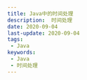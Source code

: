 ```yaml
---
title: Java中的时间处理
description:  时间处理
date: 2020-09-04
last-update: 2020-09-04
tags:
 - Java
keywords:
 - Java
 - 时间处理
---
```


